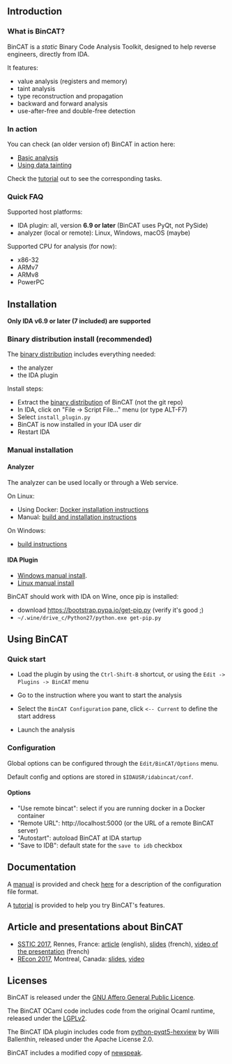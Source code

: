 ## Introduction

### What is BinCAT?

BinCAT is a *static* Binary Code Analysis Toolkit, designed to help reverse
engineers, directly from IDA.

It features:

* value analysis (registers and memory)
* taint analysis
* type reconstruction and propagation
* backward and forward analysis
* use-after-free and double-free detection

### In action

You can check (an older version of) BinCAT in action here:

* [Basic analysis](https://syscall.eu/bincat/main.mp4)
* [Using data tainting](https://syscall.eu/bincat/taint.mp4)

Check the [tutorial](doc/tutorial.md) out to see the corresponding tasks.

### Quick FAQ

Supported host platforms:

* IDA plugin: all, version **6.9 or later** (BinCAT uses PyQt, not PySide)
* analyzer (local or remote): Linux, Windows, macOS (maybe)

Supported CPU for analysis (for now):
* x86-32
* ARMv7
* ARMv8
* PowerPC

## Installation

**Only IDA v6.9 or later (7 included) are supported**

### Binary distribution install (recommended)

The [binary distribution](https://github.com/airbus-seclab/bincat/releases)
includes everything needed:

* the analyzer
* the IDA plugin

Install steps:

* Extract the [binary distribution](https://github.com/airbus-seclab/bincat/releases) of BinCAT (not the git repo)
* In IDA, click on "File -> Script File..." menu (or type ALT-F7)
* Select `install_plugin.py`
* BinCAT is now installed in your IDA user dir
* Restart IDA

### Manual installation

#### Analyzer
The analyzer can be used locally or through a Web service.

On Linux:
* Using Docker: [Docker installation instructions](doc/install_docker.md)
* Manual: [build and installation instructions](doc/install_manual.md)

On Windows:
* [build instructions](doc/windows_build.md)

#### IDA Plugin

* [Windows manual install](doc/plugin_manual_win.md).
* [Linux manual install](doc/install_plugin.md)

BinCAT should work with IDA on Wine, once pip is installed:

* download <https://bootstrap.pypa.io/get-pip.py> (verify it's good ;)
* `~/.wine/drive_c/Python27/python.exe get-pip.py`

## Using BinCAT

### Quick start
* Load the plugin by using the `Ctrl-Shift-B` shortcut, or using the
  `Edit -> Plugins -> BinCAT` menu

* Go to the instruction where you want to start the analysis
* Select the `BinCAT Configuration` pane, click `<-- Current` to define the start address
* Launch the analysis

### Configuration
Global options can be configured through the `Edit/BinCAT/Options` menu.

Default config and options are stored in `$IDAUSR/idabincat/conf`.

#### Options

* "Use remote bincat": select if you are running docker in a Docker container
* "Remote URL": http://localhost:5000 (or the URL of a remote BinCAT server)
* "Autostart": autoload BinCAT at IDA startup
* "Save to IDB": default state for the `save to idb` checkbox


## Documentation
A [manual](doc/manual.md) is provided and check [here](doc/ini_format.md) for a
description of the configuration file format.


A [tutorial](doc/tutorial.md) is provided to help you try BinCAT's features. 


## Article and presentations about BinCAT

* [SSTIC 2017](https://www.sstic.org/2017/presentation/bincat_purrfecting_binary_static_analysis/), Rennes, France: [article](https://www.sstic.org/media/SSTIC2017/SSTIC-actes/bincat_purrfecting_binary_static_analysis/SSTIC2017-Article-bincat_purrfecting_binary_static_analysis-biondi_rigo_zennou_mehrenberger.pdf) (english), [slides](https://www.sstic.org/media/SSTIC2017/SSTIC-actes/bincat_purrfecting_binary_static_analysis/SSTIC2017-Slides-bincat_purrfecting_binary_static_analysis-biondi_rigo_zennou_mehrenberger.pdf) (french), [video of the presentation](https://static.sstic.org/videos2017/SSTIC_2017-06-07_P07.mp4) (french)
* [REcon 2017](https://recon.cx/2017/montreal/talks/bincat.html), Montreal, Canada: [slides](https://syscall.eu/bincat/bincat-recon.pdf), [video](https://recon.cx/media-archive/2017/mtl/recon2017-mtl-05-philippe-biondi-xavier-mehrenberger-raphael-rigo-sarah-zennou-BinCAT-purrfecting-binary-static-analysis.mp4)

## Licenses

BinCAT is released under the [GNU Affero General Public
Licence](https://www.gnu.org/licenses/agpl.html).

The BinCAT OCaml code includes code from the original Ocaml runtime, released
under the [LGPLv2](https://www.gnu.org/licenses/lgpl-2.0.txt).

The BinCAT IDA plugin includes code from
[python-pyqt5-hexview](https://github.com/williballenthin/python-pyqt5-hexview)
by Willi Ballenthin, released under the Apache License 2.0.

BinCAT includes a modified copy of
[newspeak](https://github.com/airbus-seclab/c2newspeak).

